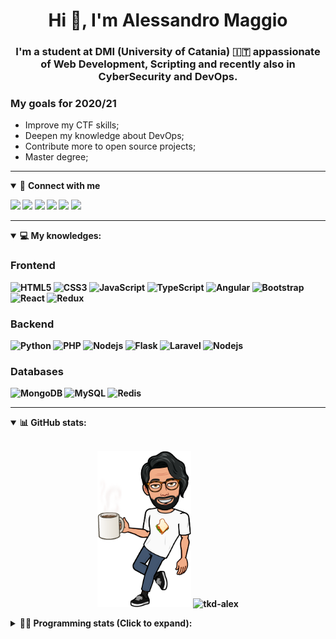 <h1 align="center">Hi 👋, I'm Alessandro Maggio</h1>
<h3 align="center">I'm a student at DMI (University of Catania) 🇮🇹 appassionate of Web Development, Scripting and recently also in CyberSecurity and DevOps.</h3>

### My goals for 2020/21
- Improve my CTF skills;
- Deepen my knowledge about DevOps;
- Contribute more to open source projects;
- Master degree;

____

<details open>
<summary>🤝 <b>Connect with me<b></summary>

<p align = "center">

[<img src="https://img.shields.io/badge/twitter-1DA1F2.svg?&style=for-the-badge&logo=twitter&logoColor=white" />](https://twitter.com/TkdAxel)
[<img src ="https://img.shields.io/badge/portfolio-web-%23.svg?&style=for-the-badge&logo=&logoColor=white%22">](https://alessandromaggio.it/)
[<img src ="https://img.shields.io/badge/Telegram-1ca0f1.svg?&style=for-the-badge&logo=Telegram&logoColor=white%22&link=https://t.me/TkdAlex">](https://t.me/TkdAlex/)
[<img src="https://img.shields.io/badge/gmail-c14438.svg?&style=for-the-badge&logo=Gmail&logoColor=white&link=mailto:alex.tkd.alex@gmail.com"/>](mailto:alex.tkd.alex@gmail.com)
[<img src="https://img.shields.io/badge/linkedin-0077B5.svg?&style=for-the-badge&logo=linkedin&logoColor=white" />](https://www.linkedin.com/in/aalessandromaggio/)
[<img src = "https://img.shields.io/badge/instagram-E4405F.svg?&style=for-the-badge&logo=instagram&logoColor=white">](https://www.instagram.com/tkd_alex/)
<!--- [![Visits Badge](https://badges.pufler.dev/visits/tkd-alex/tkd-alex?style=for-the-badge&color=blue)](https://github.com/tkd-alex/tkd-alex) -->

</p>

</details>

---

<details open>
<summary>💻 <b>My knowledges</b>: </summary>

### Frontend
![HTML5](https://img.shields.io/badge/-HTML5-E34F26.svg?style=for-the-badge&logo=html5&logoColor=ffffff)
![CSS3](https://img.shields.io/badge/-CSS3-1572B6.svg?style=for-the-badge&logo=css3)
![JavaScript](https://img.shields.io/badge/-JavaScript-282C34?style=for-the-badge&logo=javascript)
![TypeScript](https://img.shields.io/badge/-TypeScript-007ACC?style=for-the-badge&logo=typescript)
![Angular](https://img.shields.io/badge/-Angular-DD0031?style=for-the-badge&logo=angular)
![Bootstrap](https://img.shields.io/badge/-Bootstrap-563D7C.svg?style=for-the-badge&logo=bootstrap)
![React](https://img.shields.io/badge/-React-282C34.svg?style=for-the-badge&logo=react&logoColor=ffffff)
![Redux](https://img.shields.io/badge/-Redux-764ABC.svg?style=for-the-badge&logo=redux)

### Backend
![Python](https://img.shields.io/badge/-Python-3776AB.svg?style=for-the-badge&logo=Python&logoColor=ffffff)
![PHP](https://img.shields.io/badge/-PHP-777BB4.svg?style=for-the-badge&logo=PHP&logoColor=ffffff)
![Nodejs](https://img.shields.io/badge/-Bash-4EAA25.svg?style=for-the-badge&logo=gnu-bash&logoColor=ffffff)
![Flask](https://img.shields.io/badge/-Flask-282C34.svg?style=for-the-badge&logo=flask)
![Laravel](https://img.shields.io/badge/-Laravel-FF2D20.svg?style=for-the-badge&logo=laravel&logoColor=ffffff)
![Nodejs](https://img.shields.io/badge/-Nodejs-339933.svg?style=for-the-badge&logo=Node.js&logoColor=ffffff)

### Databases
![MongoDB](https://img.shields.io/badge/-MongoDB-47A248?style=for-the-badge&logo=mongodb&logoColor=ffffff)
![MySQL](https://img.shields.io/badge/-MySQL-4479A1?style=for-the-badge&logo=mysql&logoColor=ffffff)
![Redis](https://img.shields.io/badge/-Redis-DC382D?style=for-the-badge&logo=Redis&logoColor=ffffff)

</details>

---

<details open>
 <summary>📊 <b>GitHub stats</b>: </summary>

<br>

<p align = "center">
    <img src="https://raw.githubusercontent.com/Tkd-Alex/tkd-alex/master/images/321517cd-ff68-41a7-b0d1-e765680568a7-8b6448d9-c944-4146-b633-adbdd25cb471-v1.png" height="250" />
    <img src="https://github-readme-stats.vercel.app/api?username=tkd-alex&show_icons=true&count_private=true&hide_border=true&line_height=25" alt="tkd-alex">
</p>

</design>

<details>
 <summary>👨‍💻 <b>Programming stats (Click to expand)</b>: </summary>
 
<!--START_SECTION:waka-->
**I'm an Early 🐤** 

```text
🌞 Morning    401 commits    █████░░░░░░░░░░░░░░░░░░░░   21.03% 
🌆 Daytime    778 commits    ██████████░░░░░░░░░░░░░░░   40.8% 
🌃 Evening    676 commits    ████████░░░░░░░░░░░░░░░░░   35.45% 
🌙 Night      52 commits     ░░░░░░░░░░░░░░░░░░░░░░░░░   2.73%

```
📅 **I'm Most Productive on Wednesday** 

```text
Monday       319 commits    ████░░░░░░░░░░░░░░░░░░░░░   16.73% 
Tuesday      305 commits    ████░░░░░░░░░░░░░░░░░░░░░   15.99% 
Wednesday    351 commits    ████░░░░░░░░░░░░░░░░░░░░░   18.41% 
Thursday     315 commits    ████░░░░░░░░░░░░░░░░░░░░░   16.52% 
Friday       232 commits    ███░░░░░░░░░░░░░░░░░░░░░░   12.17% 
Saturday     207 commits    ██░░░░░░░░░░░░░░░░░░░░░░░   10.85% 
Sunday       178 commits    ██░░░░░░░░░░░░░░░░░░░░░░░   9.33%

```


📊 **This Week I Spent My Time On** 

```text
⌚︎ Time Zone: Europe/Rome

💬 Programming Languages: 
Python                   25 hrs 10 mins      ██████████████████████░░░   88.26% 
Other                    1 hr 1 min          █░░░░░░░░░░░░░░░░░░░░░░░░   3.61% 
PHP                      38 mins             ░░░░░░░░░░░░░░░░░░░░░░░░░   2.23% 
TeX                      32 mins             ░░░░░░░░░░░░░░░░░░░░░░░░░   1.92% 
Markdown                 22 mins             ░░░░░░░░░░░░░░░░░░░░░░░░░   1.3%

🔥 Editors: 
VS Code                  23 hrs 48 mins      ████████████████████░░░░░   83.43% 
Sublime Text             4 hrs 43 mins       ████░░░░░░░░░░░░░░░░░░░░░   16.57%

🐱‍💻 Projects: 
Twitch-Channel-Points-Min16 hrs 18 mins      ██████████████░░░░░░░░░░░   57.17% 
Unknown Project          4 hrs 36 mins       ████░░░░░░░░░░░░░░░░░░░░░   16.12% 
giveaway-manager         4 hrs 12 mins       ███░░░░░░░░░░░░░░░░░░░░░░   14.75% 
Twitch-Channel-Points-Min3 hrs 8 mins        ██░░░░░░░░░░░░░░░░░░░░░░░   11.02% 
myStore                  6 mins              ░░░░░░░░░░░░░░░░░░░░░░░░░   0.4%

💻 Operating System: 
Linux                    28 hrs 31 mins      █████████████████████████   100.0%

```

**I Mostly Code in Python** 

```text
Python                   29 repos            ██████████░░░░░░░░░░░░░░░   41.43% 
JavaScript               11 repos            ████░░░░░░░░░░░░░░░░░░░░░   15.71% 
PHP                      5 repos             █░░░░░░░░░░░░░░░░░░░░░░░░   7.14% 
CSS                      5 repos             █░░░░░░░░░░░░░░░░░░░░░░░░   7.14% 
HTML                     5 repos             █░░░░░░░░░░░░░░░░░░░░░░░░   7.14%

```



<!--END_SECTION:waka-->

</details>
